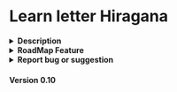 # Learn letter Hiragana
<details><summary><strong>Description</strong></summary>
<p>This is project to learn japan vocabualy.</p>
<p>actually this project make for me to learn japan haha.</p>
<p>I hope this project and me will grow at the same time.</p>
</details>

<details><summary><strong>RoadMap Feature</strong></summary>
<ul>
  <li><p>Support Hiragana ✅</p>
  <li><p>Support Katakana ⚫</p>
  <li><p>Support another Vocab and Kanji ⚫</p>
  <li><p>UX/UI ⚫</p>
  <li><p>Custom Japan Vocab to learn ⚫</p>
  <li><p>Support Web App ⚫</p>
  <li><p>Support Mobile(Android) ⚫</p>
  <li><p>Maybe vocab for JLPT ⚫</p>
</ul>
</details>

<details><summary><strong>Report bug or suggestion</strong></summary>
<p align="left"> <a href="https://discord.com/users/439043480904400917" target="_blank" rel="noreferrer"><img src="https://raw.githubusercontent.com/danielcranney/readme-generator/main/public/icons/socials/discord.svg" width="32" height="32" /></a> <a href="https://www.facebook.com/DmalTzi" target="_blank" rel="noreferrer"><img src="https://raw.githubusercontent.com/danielcranney/readme-generator/main/public/icons/socials/instagram.svg" width="32" height="32" /></a>
</details>

#### Version 0.10
